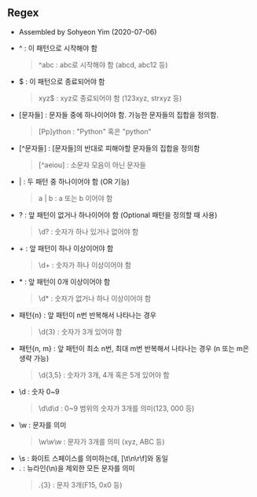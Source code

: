 ## Regex
- Assembled by Sohyeon Yim (2020-07-06)    

* ^ : 이 패턴으로 시작해야 함     
   > ^abc : abc로 시작해야 함 (abcd, abc12 등)    
* $ : 이 패턴으로 종료되어야 함    
   > xyz$ : xyz로 종료되어야 함 (123xyz, strxyz 등)    
* [문자들] : 문자들 중에 하나이어야 함. 가능한 문자들의 집합을 정의함.    
   > [Pp]ython : "Python" 혹은 "python"    
* [^문자들] : [문자들]의 반대로 피해야할 문자들의 집합을 정의함    
   > [^aeiou] : 소문자 모음이 아닌 문자들    
* | : 두 패턴 중 하나이어야 함 (OR 기능)    
   > a | b : a 또는 b 이어야 함     
* ? : 앞 패턴이 없거나 하나이어야 함 (Optional 패턴을 정의할 때 사용)    
   > \d? : 숫자가 하나 있거나 없어야 함    
* \+ : 앞 패턴이 하나 이상이어야 함    
   > \d+ : 숫자가 하나 이상이어야 함      
* \* : 앞 패턴이 0개 이상이어야 함   
   > \d* : 숫자가 없거나 하나 이상이어야 함   
* 패턴{n} : 앞 패턴이 n번 반복해서 나타나는 경우    
   > \d{3} : 숫자가 3개 있어야 함   
* 패턴{n, m} : 앞 패턴이 최소 n번, 최대 m번 반복해서 나타나는 경우 (n 또는 m은 생략 가능)    
   > \d{3,5} : 숫자가 3개, 4개 혹은 5개 있어야 함    
* \d : 숫자 0~9    
   > \d\d\d : 0~9 범위의 숫자가 3개를 의미(123, 000 등)    
* \w : 문자를 의미    
   > \w\w\w : 문자가 3개를 의미 (xyz, ABC 등)    
* \s : 화이트 스페이스를 의미하는데, [\t\n\r\f]와 동일    
* . : 뉴라인(\n)을 제외한 모든 문자를 의미    
   > .{3} : 문자 3개(F15, 0x0 등)    
